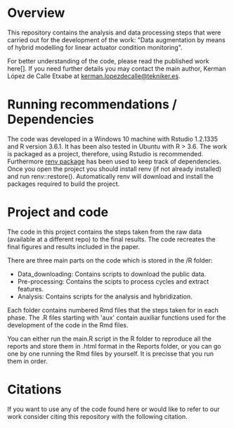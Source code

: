 
# Overview

This repository contains the analysis and data processing steps that were carried out for the development of the work: "Data augmentation by means of hybrid modelling for linear actuator condition monitoring".

For better understanding of the code, please read the published work here[]. If you need further details you may contact the main author, Kerman López de Calle Etxabe at kerman.lopezdecalle@tekniker.es.


# Running recommendations / Dependencies

The code was developed in a Windows 10 machine with Rstudio 1.2.1335 and R version 3.6.1.
It has been also tested in Ubuntu with R > 3.6.
The work is packaged as a project, therefore, using Rstudio is recommended. 
Furthermore [renv package] has been used to keep track of dependencies. 
Once you open the project you should install renv (if not already installed) and run renv::restore(). Automatically
renv will download and install the packages required to build the project.


# Project and code

The code in this project contains the steps taken from the raw data (available at a different repo) to the final results. The code recreates the final figures and results included in the paper. 

There are three main parts on the code which is stored in the /R folder:

-  Data_downloading: Contains scripts to download the public data.
-  Pre-processing: Contains the scipts to process cycles and extract features.
-  Analysis: Contains scripts for the analysis and hybridization.

Each folder contains numbered Rmd files that the steps taken for in each phase. The .R files starting with 'aux' contain auxiliar functions used for the development of the code in the Rmd files.

You can either run the main.R script in the R folder to reproduce all the reports and store them in .html format in the Reports folder, or you can go one by one running the Rmd files by yourself. It is precisse that you run them in order.

# Citations

If you want to use any of the code found here or would like to refer to our work consider citing this repository with the following citation.




[renv package]: https://rstudio.github.io/renv/articles/renv.html
